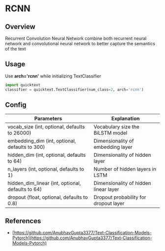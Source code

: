 # RCNN

## Overview

Recurrent Convolution Neural Network combine both recurrent neural network and convolutional neural network to better capture the semantics of the text

## Usage

Use __arch='rcnn'__ while initializing TextClassifier

```python
import quicktext
classifier = quicktext.TextClassifier(num_class=2, arch='rcnn')
```
## Config

| Parameters                                        | Explanation                           |
|---------------------------------------------------|---------------------------------------|
| vocab_size (int, optional, defaults to 26000)     | Vocabulary size the BiLSTM model      |
| embedding_dim (int, optional, defaults to 300)    | Dimensionality of embedding layer     |
| hidden_dim (int, optional, defaults to 64)        | Dimensionality of hidden layer        |
| n_layers (int, optional, defaults to 1)           | Number of hidden layers in LSTM       |
| hidden_dim_linear (int, optional, defaults to 64) | Dimensionality of hidden linear layer |
| dropout (float, optional, defaults to 0.8)        | Dropout probability for dropout layer |

## References
- [https://github.com/AnubhavGupta3377/Text-Classification-Models-Pytorch](https://github.com/AnubhavGupta3377/Text-Classification-Models-Pytorch)